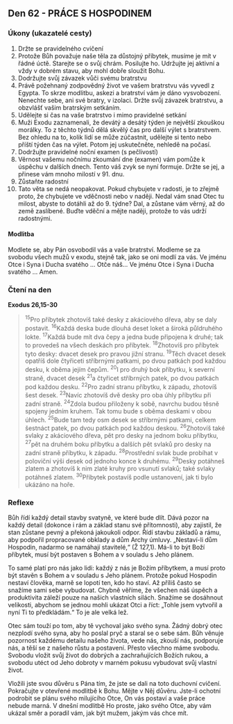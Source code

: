 ## Den 62 - PRÁCE S HOSPODINEM

### Úkony (ukazatelé cesty)

1. Držte se pravidelného cvičení
1. Protože Bůh považuje naše těla za důstojný příbytek, musíme je mít v řádné úctě. Starejte se o svůj chrám. Posilujte ho. Udržujte jej aktivní a vždy v dobrém stavu, aby mohl dobře sloužit Bohu.
1. Dodržujte svůj závazek vůči svému bratrstvu
1. Právě požehnaný zodpovědný život ve vašem bratrstvu vás vyvedl z Egypta. To skrze modlitbu, askezi a bratrství vám je dáno vysvobození. Nenechte sebe, ani své bratry, v izolaci. Držte svůj závazek bratrstvu, a obzvlášť vašim bratrským setkáním.
1. Udělejte si čas na vaše bratrstvo i mimo pravidelné setkání
1. Muži Exodu zaznamenali, že devátý a desátý týden je největší zkouškou morálky. To z těchto týdnů dělá skvělý čas pro další výlet s bratrstvem. Bez ohledu na to, kolik lidí se může zúčastnit, udělejte si tento nebo příští týden čas na výlet. Potom jej uskutečněte, nehledě na počasí.
1. Dodržujte pravidelné noční examen (s pečlivostí)
1. Věrnost vašemu nočnímu zkoumání dne (examen) vám pomůže k úspěchu v dalších dnech. Tento váš zvyk se nyní formuje. Držte se jej, a přinese vám mnoho milostí v 91. dnu.
1. Zůstaňte radostní
1. Tato věta se nedá neopakovat. Pokud chybujete v radosti, je to zřejmě proto, že chybujete ve vděčnosti nebo v naději. Nedal vám snad Otec tu milost, abyste to dotáhli až do 9. týdne? Dal, a zůstane vám věrný, až do země zaslíbené. Buďte vděční a mějte naději, protože to vás udrží radostnými.

#### Modlitba

Modlete se, aby Pán osvobodil vás a vaše bratrství.
Modleme se za svobodu všech mužů v exodu, stejně tak, jako se oni modlí za vás.
Ve jménu Otce i Syna i Ducha svatého … Otče náš… Ve jménu Otce i Syna i Ducha svatého … Amen.

### Čtení na den

**Exodus 26,15-30**

> <sup>15</sup>Pro příbytek zhotovíš také desky z akáciového dřeva, aby se daly postavit.
> <sup>16</sup>Každá deska bude dlouhá deset loket a široká půldruhého lokte.
> <sup>17</sup>Každá bude mít dva čepy a jedna bude připojena k druhé; tak to provedeš na všech deskách pro příbytek.
> <sup>18</sup>Zhotovíš pro příbytek tyto desky: dvacet desek pro pravou jižní stranu.
> <sup>19</sup>Těch dvacet desek opatříš dole čtyřiceti stříbrnými patkami, po dvou patkách pod každou desku, k oběma jejím čepům.
> <sup>20</sup>I pro druhý bok příbytku, k severní straně, dvacet desek
> <sup>21</sup>a čtyřicet stříbrných patek, po dvou patkách pod každou desku.
> <sup>22</sup>Pro zadní stranu příbytku, k západu, zhotovíš šest desek.
> <sup>23</sup>Navíc zhotovíš dvě desky pro oba úhly příbytku při zadní straně.
> <sup>24</sup>Zdola budou přiloženy k sobě, navrchu budou těsně spojeny jedním kruhem. Tak tomu bude s oběma deskami v obou úhlech.
> <sup>25</sup>Bude tam tedy osm desek se stříbrnými patkami, celkem šestnáct patek, po dvou patkách pod každou deskou.
> <sup>26</sup>Zhotovíš také svlaky z akáciového dřeva, pět pro desky na jednom boku příbytku,
> <sup>27</sup>pět na druhém boku příbytku a dalších pět svlaků pro desky na zadní straně příbytku, k západu.
> <sup>28</sup>Prostřední svlak bude probíhat v poloviční výši desek od jednoho konce k druhému.
> <sup>29</sup>Desky potáhneš zlatem a zhotovíš k nim zlaté kruhy pro vsunutí svlaků; také svlaky potáhneš zlatem.
> <sup>30</sup>Příbytek postavíš podle ustanovení, jak ti bylo ukázáno na hoře.

### Reflexe

Bůh řídí každý detail stavby svatyně, ve které bude dlít. Dává pozor na každý detail (dokonce i rám a základ stanu své
přítomnosti), aby zajistil, že stan zůstane pevný a překoná jakoukoli odpor. Řídí stavbu základů a rámu, aby podpořil propracované
obklady a dům Archy úmluvy. „Nestaví-li dům Hospodin, nadarmo se namáhají stavitelé,“ (Ž 127,1). Má-li to být Boží příbytek,
musí být postaven s Bohem a v souladu s Jeho plánem.

To samé platí pro nás jako lidi: každý z nás je Božím příbytkem, a musí proto být stavěn s Bohem a v souladu s Jeho plánem.
Protože pokud Hospodin nestaví člověka, marně se lopotí ten, kdo ho staví. Až příliš často se snažíme sami sebe vybudovat.
Chybně věříme, že všechen náš úspěch a produktivita záleží pouze na našich vlastních silách. Snažíme se dosáhnout velikosti,
abychom se jednou mohli ukázat Otci a říct: „Tohle jsem vytvořil a nyní Ti to předkládám.“ To je ale velká lež.

Otec sám touží po tom, aby tě vychoval jako svého syna. Žádný dobrý otec nezplodí svého syna, aby ho poslal pryč a staral se o
sebe sám. Bůh věnuje pozornost každému detailu našeho života, vede nás, zkouší nás, podporuje nás, a těší se z našeho růstu a
postavení. Přesto všechno máme svobodu. Svobodu vložit svůj život do dobrých a zachraňujících Božích rukou, a svobodu utéct od
Jeho dobroty v marném pokusu vybudovat svůj vlastní život.

Vložili jste svou důvěru s Pána tím, že jste se dali na toto duchovní cvičení. Pokračujte v otevřené modlitbě k Bohu. Mějte v Něj
důvěru. Jste-li ochotní podrobit se plánu svého milujícího Otce, On vás postaví a vaše práce nebude marná. V dnešní modlitbě Ho
proste, jako svého Otce, aby vám ukázal směr a poradil vám, jak být mužem, jakým vás chce mít.
